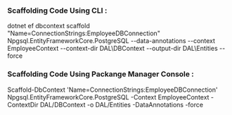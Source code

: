 ### Scaffolding Code Using CLI :
dotnet ef dbcontext scaffold "Name=ConnectionStrings:EmployeeDBConnection" Npgsql.EntityFrameworkCore.PostgreSQL --data-annotations --context EmployeeContext --context-dir DAL\DBContext --output-dir DAL\Entities --force

### Scaffolding Code Using Packange Manager Console :
Scaffold-DbContext 'Name=ConnectionStrings:EmployeeDBConnection' Npgsql.EntityFrameworkCore.PostgreSQL -Context EmployeeContext -ContextDir DAL/DBContext -o DAL/Entities -DataAnnotations -force